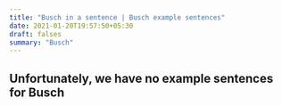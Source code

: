 ```yaml
---
title: "Busch in a sentence | Busch example sentences"
date: 2021-01-20T19:57:50+05:30
draft: falses
summary: "Busch"
---
```

## Unfortunately, we have no example sentences for Busch                 
